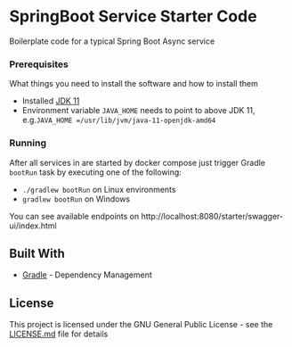 # SpringBoot Service Starter Code

Boilerplate code for a typical Spring Boot Async service

### Prerequisites

What things you need to install the software and how to install them

* Installed [JDK 11](https://docs.oracle.com/en/java/javase/11/install/overview-jdk-installation.html)
* Environment variable ```JAVA_HOME``` needs to point to above JDK 11, e.g.```JAVA_HOME =/usr/lib/jvm/java-11-openjdk-amd64```

### Running

After all services in are started by docker compose just trigger Gradle ```bootRun``` task by executing one of the following:

* ```./gradlew bootRun``` on Linux environments
* ```gradlew bootRun``` on Windows

You can see available endpoints on http://localhost:8080/starter/swagger-ui/index.html

## Built With

* [Gradle](https://gradle.org/) - Dependency Management

## License

This project is licensed under the GNU General Public License - see the [LICENSE.md](LICENSE.md) file for details
